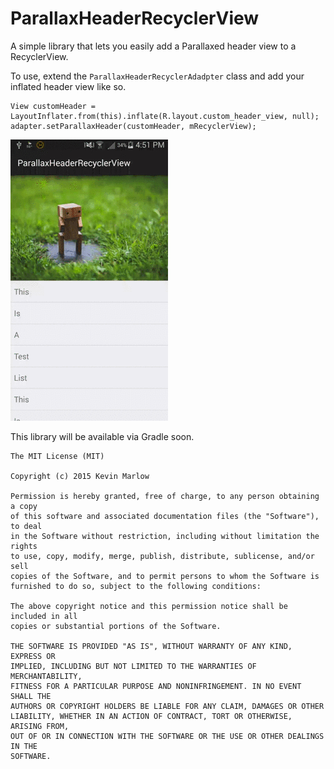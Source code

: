 # ParallaxHeaderRecyclerView

A simple library that lets you easily add a Parallaxed header view to a RecyclerView.

To use, extend the `ParallaxHeaderRecyclerAdadpter` class and add your inflated header view like so.

    View customHeader = LayoutInflater.from(this).inflate(R.layout.custom_header_view, null);
    adapter.setParallaxHeader(customHeader, mRecyclerView);

![alt tag](https://github.com/kevinmmarlow/ParallaxHeaderRecyclerView/blob/master/ParallaxHeaderRecyclerView.gif)

This library will be available via Gradle soon.


	The MIT License (MIT)

	Copyright (c) 2015 Kevin Marlow

	Permission is hereby granted, free of charge, to any person obtaining a copy
	of this software and associated documentation files (the "Software"), to deal
	in the Software without restriction, including without limitation the rights
	to use, copy, modify, merge, publish, distribute, sublicense, and/or sell
	copies of the Software, and to permit persons to whom the Software is
	furnished to do so, subject to the following conditions:

	The above copyright notice and this permission notice shall be included in all
	copies or substantial portions of the Software.

	THE SOFTWARE IS PROVIDED "AS IS", WITHOUT WARRANTY OF ANY KIND, EXPRESS OR
	IMPLIED, INCLUDING BUT NOT LIMITED TO THE WARRANTIES OF MERCHANTABILITY,
	FITNESS FOR A PARTICULAR PURPOSE AND NONINFRINGEMENT. IN NO EVENT SHALL THE
	AUTHORS OR COPYRIGHT HOLDERS BE LIABLE FOR ANY CLAIM, DAMAGES OR OTHER
	LIABILITY, WHETHER IN AN ACTION OF CONTRACT, TORT OR OTHERWISE, ARISING FROM,
	OUT OF OR IN CONNECTION WITH THE SOFTWARE OR THE USE OR OTHER DEALINGS IN THE
	SOFTWARE.
